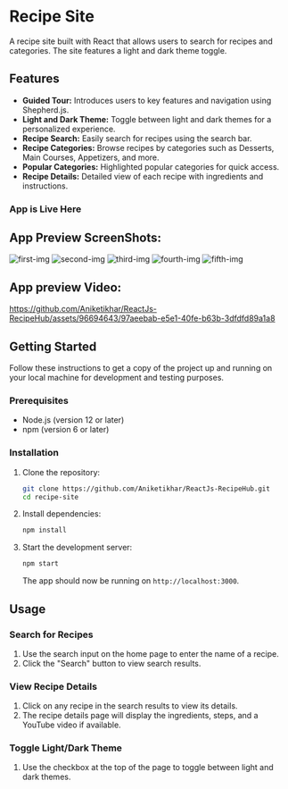 # Recipe Site

A recipe site built with React that allows users to search for recipes and categories. The site features a light and dark theme toggle.

## Features

- **Guided Tour:** Introduces users to key features and navigation using Shepherd.js.
- **Light and Dark Theme:** Toggle between light and dark themes for a personalized experience.
- **Recipe Search:** Easily search for recipes using the search bar.
- **Recipe Categories:** Browse recipes by categories such as Desserts, Main Courses, Appetizers, and more.
- **Popular Categories:** Highlighted popular categories for quick access.
- **Recipe Details:** Detailed view of each recipe with ingredients and instructions.

### App is Live Here


## App Preview ScreenShots:
    
![first-img](https://github.com/Aniketikhar/ReactJs-RecipeHub/assets/96694643/01a5cc2d-a204-4f00-bb86-8ff261861239)
![second-img](https://github.com/Aniketikhar/ReactJs-RecipeHub/assets/96694643/d2c20073-7bbe-4cd1-b314-e8e7288e262b)
![third-img](https://github.com/Aniketikhar/ReactJs-RecipeHub/assets/96694643/f154070c-c3c8-419f-811b-689c5edcc569)
![fourth-img](https://github.com/Aniketikhar/ReactJs-RecipeHub/assets/96694643/0aeffe05-791e-45b5-9a86-073225d4b10e)
![fifth-img](https://github.com/Aniketikhar/ReactJs-RecipeHub/assets/96694643/412fe212-2bc6-4b4f-939e-39e8f5449311)

## App preview Video:



https://github.com/Aniketikhar/ReactJs-RecipeHub/assets/96694643/97aeebab-e5e1-40fe-b63b-3dfdfd89a1a8


    

## Getting Started

Follow these instructions to get a copy of the project up and running on your local machine for development and testing purposes.

### Prerequisites

- Node.js (version 12 or later)
- npm (version 6 or later)

### Installation

1. Clone the repository:
    ```sh
    git clone https://github.com/Aniketikhar/ReactJs-RecipeHub.git
    cd recipe-site
    ```

2. Install dependencies:
    ```sh
    npm install
    ```

3. Start the development server:
    ```sh
    npm start
    ```

    The app should now be running on `http://localhost:3000`.

## Usage

### Search for Recipes

1. Use the search input on the home page to enter the name of a recipe.
2. Click the "Search" button to view search results.

### View Recipe Details

1. Click on any recipe in the search results to view its details.
2. The recipe details page will display the ingredients, steps, and a YouTube video if available.

### Toggle Light/Dark Theme

1. Use the checkbox at the top of the page to toggle between light and dark themes.

